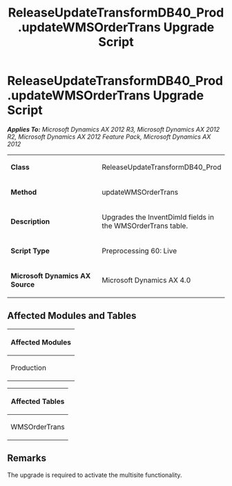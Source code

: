 ﻿---
title: ReleaseUpdateTransformDB40_Prod.updateWMSOrderTrans Upgrade Script
TOCTitle: ReleaseUpdateTransformDB40_Prod.updateWMSOrderTrans Upgrade Script
ms:assetid: 0a6b562b-c13f-848b-56ca-33cfdace85b9
ms:mtpsurl: https://msdn.microsoft.com/en-us/library/JJ735616(v=AX.60)
ms:contentKeyID: 49706527
ms.date: 05/18/2015
mtps_version: v=AX.60
---

# ReleaseUpdateTransformDB40\_Prod.updateWMSOrderTrans Upgrade Script 


_**Applies To:** Microsoft Dynamics AX 2012 R3, Microsoft Dynamics AX 2012 R2, Microsoft Dynamics AX 2012 Feature Pack, Microsoft Dynamics AX 2012_

<table>
<colgroup>
<col style="width: 50%" />
<col style="width: 50%" />
</colgroup>
<tbody>
<tr class="odd">
<td><p><strong>Class</strong></p></td>
<td><p>ReleaseUpdateTransformDB40_Prod</p></td>
</tr>
<tr class="even">
<td><p><strong>Method</strong></p></td>
<td><p>updateWMSOrderTrans</p></td>
</tr>
<tr class="odd">
<td><p><strong>Description</strong></p></td>
<td><p>Upgrades the InventDimId fields in the WMSOrderTrans table.</p></td>
</tr>
<tr class="even">
<td><p><strong>Script Type</strong></p></td>
<td><p>Preprocessing 60: Live</p></td>
</tr>
<tr class="odd">
<td><p><strong>Microsoft Dynamics AX Source</strong></p></td>
<td><p>Microsoft Dynamics AX 4.0</p></td>
</tr>
</tbody>
</table>


## Affected Modules and Tables

<table>
<colgroup>
<col style="width: 100%" />
</colgroup>
<thead>
<tr class="header">
<th><p>Affected Modules</p></th>
</tr>
</thead>
<tbody>
<tr class="odd">
<td><p>Production</p></td>
</tr>
</tbody>
</table>


<table>
<colgroup>
<col style="width: 100%" />
</colgroup>
<thead>
<tr class="header">
<th><p>Affected Tables</p></th>
</tr>
</thead>
<tbody>
<tr class="odd">
<td><p>WMSOrderTrans</p></td>
</tr>
</tbody>
</table>


## Remarks

The upgrade is required to activate the multisite functionality.

  


